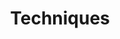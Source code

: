 ---
layout: tag_index
title: Techniques
tag: techniques
permalink: /tag/techniques/
intro: Toutes les actualités, liens et ressources tagués &num;techniques.
text-twtr: En train d'explorer les articles tagués 'techniques' — @MagDuWebdesign
---